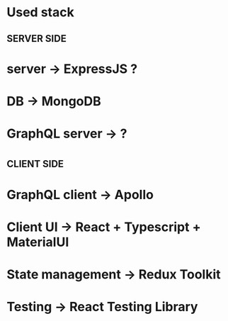 # Used stack

## SERVER SIDE
# server -> ExpressJS ?
# DB -> MongoDB
# GraphQL server -> ?
# 

## CLIENT SIDE
# GraphQL client -> Apollo
# Client UI -> React + Typescript + MaterialUI
# State management -> Redux Toolkit
# Testing -> React Testing Library